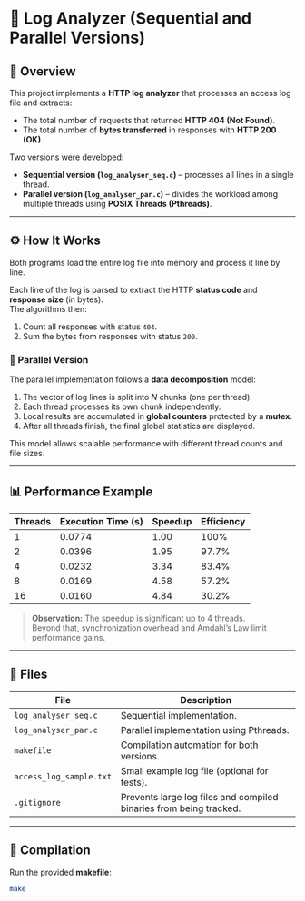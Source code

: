 # 🧠 Log Analyzer (Sequential and Parallel Versions)

## 📘 Overview
This project implements a **HTTP log analyzer** that processes an access log file and extracts:
- The total number of requests that returned **HTTP 404 (Not Found)**.
- The total number of **bytes transferred** in responses with **HTTP 200 (OK)**.

Two versions were developed:
- **Sequential version (`log_analyser_seq.c`)** – processes all lines in a single thread.
- **Parallel version (`log_analyser_par.c`)** – divides the workload among multiple threads using **POSIX Threads (Pthreads)**.

---

## ⚙️ How It Works
Both programs load the entire log file into memory and process it line by line.

Each line of the log is parsed to extract the HTTP **status code** and **response size** (in bytes).  
The algorithms then:
1. Count all responses with status `404`.
2. Sum the bytes from responses with status `200`.

### 🧵 Parallel Version
The parallel implementation follows a **data decomposition** model:
1. The vector of log lines is split into *N* chunks (one per thread).
2. Each thread processes its own chunk independently.
3. Local results are accumulated in **global counters** protected by a **mutex**.
4. After all threads finish, the final global statistics are displayed.

This model allows scalable performance with different thread counts and file sizes.

---

## 📊 Performance Example
| Threads | Execution Time (s) | Speedup | Efficiency |
|----------|--------------------|----------|-------------|
| 1 | 0.0774 | 1.00 | 100% |
| 2 | 0.0396 | 1.95 | 97.7% |
| 4 | 0.0232 | 3.34 | 83.4% |
| 8 | 0.0169 | 4.58 | 57.2% |
| 16 | 0.0160 | 4.84 | 30.2% |

> **Observation:** The speedup is significant up to 4 threads.  
Beyond that, synchronization overhead and Amdahl’s Law limit performance gains.

---

## 🧩 Files
| File | Description |
|------|--------------|
| `log_analyser_seq.c` | Sequential implementation. |
| `log_analyser_par.c` | Parallel implementation using Pthreads. |
| `makefile` | Compilation automation for both versions. |
| `access_log_sample.txt` | Small example log file (optional for tests). |
| `.gitignore` | Prevents large log files and compiled binaries from being tracked. |

---

## 🧱 Compilation
Run the provided **makefile**:

```bash
make
